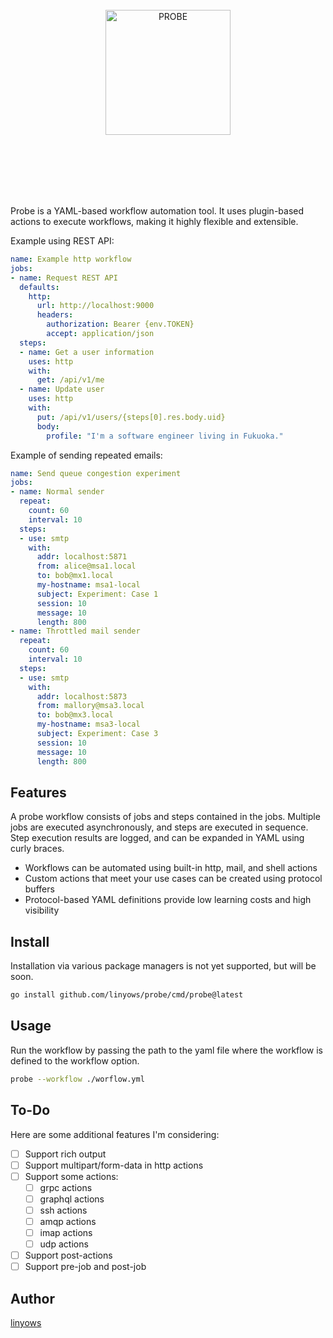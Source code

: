 <br><br><br><br><br><p align="center">
  <img alt="PROBE" src="https://github.com/linyows/probe/blob/main/misc/probe.svg" width="200">
</p><br><br><br><br><br>

Probe is a YAML-based workflow automation tool. It uses plugin-based actions to execute workflows, making it highly flexible and extensible.

Example using REST API:

```yaml
name: Example http workflow
jobs:
- name: Request REST API
  defaults:
    http:
      url: http://localhost:9000
      headers:
        authorization: Bearer {env.TOKEN}
        accept: application/json
  steps:
  - name: Get a user information
    uses: http
    with:
      get: /api/v1/me
  - name: Update user
    uses: http
    with:
      put: /api/v1/users/{steps[0].res.body.uid}
      body:
        profile: "I'm a software engineer living in Fukuoka."
```

Example of sending repeated emails:

```yaml
name: Send queue congestion experiment
jobs:
- name: Normal sender
  repeat:
    count: 60
    interval: 10
  steps:
  - use: smtp
    with:
      addr: localhost:5871
      from: alice@msa1.local
      to: bob@mx1.local
      my-hostname: msa1-local
      subject: Experiment: Case 1
      session: 10
      message: 10
      length: 800
- name: Throttled mail sender
  repeat:
    count: 60
    interval: 10
  steps:
  - use: smtp
    with:
      addr: localhost:5873
      from: mallory@msa3.local
      to: bob@mx3.local
      my-hostname: msa3-local
      subject: Experiment: Case 3
      session: 10
      message: 10
      length: 800
```

Features
--

A probe workflow consists of jobs and steps contained in the jobs. Multiple jobs are executed asynchronously, and steps are executed in sequence. Step execution results are logged, and can be expanded in YAML using curly braces.

- Workflows can be automated using built-in http, mail, and shell actions
- Custom actions that meet your use cases can be created using protocol buffers
- Protocol-based YAML definitions provide low learning costs and high visibility

Install
--

Installation via various package managers is not yet supported, but will be soon.

```sh
go install github.com/linyows/probe/cmd/probe@latest
```

Usage
--

Run the workflow by passing the path to the yaml file where the workflow is defined to the workflow option.

```sh
probe --workflow ./worflow.yml
```

To-Do
--

Here are some additional features I'm considering:

- [ ]  Support rich output
- [ ]  Support multipart/form-data in http actions
- [ ]  Support some actions:
    - [ ]  grpc actions
    - [ ]  graphql actions
    - [ ]  ssh actions
    - [ ]  amqp actions
    - [ ]  imap actions
    - [ ]  udp actions
- [ ]  Support post-actions
- [ ]  Support pre-job and post-job

Author
--

[linyows](https://github.com/linyows)

